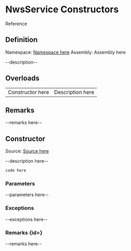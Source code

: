 # NwsService Constructors

Reference

## Definition

Namespace: [Namespace here]()
Assembly: Assembly here

--description--

## Overloads

<table>
<tr>
<td>Constructor here</td>
<td>Description here</td>
</tr>
</table>

## Remarks

--remarks here--

## Constructor

Source: [Source here]()

--description here--

```C#
code here
```

### Parameters

--parameters here--

### Exceptions

--exceptions here--

### Remarks {id=}

--remarks here--
